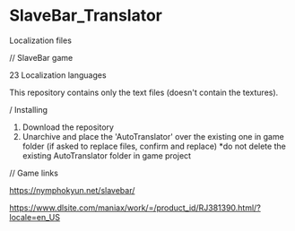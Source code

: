 # SlaveBar_Translator
Localization files

// SlaveBar game

23 Localization languages

This repository contains only the text files (doesn't contain the textures).

/ Installing
1. Download the repository
2. Unarchive and place the 'AutoTranslator' over the existing one in game folder (if asked to replace files, confirm and replace)
 *do not delete the existing AutoTranslator folder in game project

// Game links

https://nymphokyun.net/slavebar/

https://www.dlsite.com/maniax/work/=/product_id/RJ381390.html/?locale=en_US
